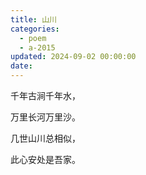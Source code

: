```yaml
---
title: 山川
categories:
  - poem
  - a-2015
updated: 2024-09-02 00:00:00
date:
---
```


千年古涧千年水，

万里长河万里沙。

几世山川总相似，

此心安处是吾家。
‌‌